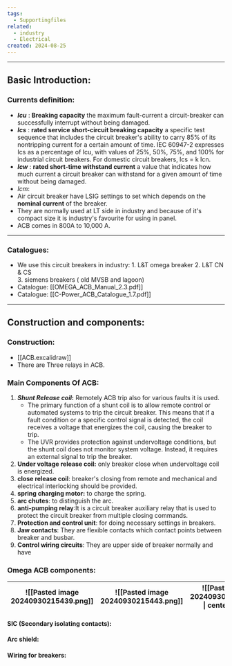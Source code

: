```yaml
---
tags:
  - Supportingfiles
related:
  - industry
  - Electrical
created: 2024-08-25
---
```

---
## Basic Introduction:
### Currents definition:
- ***Icu*** : **Breaking capacity** the maximum fault-current a circuit-breaker can successfully interrupt without being damaged.
- ***Ics*** : **rated service short-circuit breaking capacity** a specific test sequence that includes the circuit breaker's ability to carry 85% of its nontripping current for a certain amount of time.
IEC 60947-2 expresses Ics as a percentage of Icu, with values of 25%, 50%, 75%, and 100% for industrial circuit breakers. For domestic circuit breakers, Ics = k Icn.
- ***Icw*** :   **rated short-time withstand current** a value that indicates how much current a circuit breaker can withstand for a given amount of time without being damaged.
- *Icm*:  
- Air circuit breaker have LSIG settings to set which depends on the **nominal current** of the breaker. 
- They are normally used at LT side in industry and because of it's compact size it is industry's favourite for using in panel.
- ACB comes in 800A to 10,000 A.  
- ---
### Catalogues:
- We use this circuit breakers in industry:
		1. L&T omega breaker
		2. L&T CN & CS  
		3. siemens breakers ( old MVSB and lagoon)
- Catalogue: [[OMEGA_ACB_Manual_2.3.pdf]]
- Catalogue: [[C-Power_ACB_Catalogue_1.7.pdf]]
---
## Construction and components:

### Construction:
- [[ACB.excalidraw]]
- There are Three relays in ACB.
### Main Components Of ACB:
1. ***Shunt Release coil*:** Remotely ACB trip also for various faults it is used. 
	- The primary function of a shunt coil is to allow remote control or automated systems to trip the circuit breaker. This means that if a fault condition or a specific control signal is detected, the coil receives a voltage that energizes the coil, causing the breaker to trip.
	- The UVR provides protection against undervoltage conditions, but the shunt coil does not monitor system voltage. Instead, it requires an external signal to trip the breaker.
2. **Under voltage release coil:** only breaker close when undervoltage coil is energized.
3. **close release coil**: breaker's closing from remote and mechanical and electrical interlocking should be provided.
4. **spring charging motor:** to charge the spring.
5. **arc chutes**: to distinguish the arc.
6. **anti-pumping relay**:It is a circuit breaker auxiliary relay that is used to protect the circuit breaker from multiple closing commands.
7. **Protection and control unit**: for doing necessary settings in breakers.
8. **Jaw contacts**: They are flexible contacts which contact points between breaker and busbar.
9. **Control wiring circuits**: They are upper side of breaker normally and have 
### Omega ACB components:

| ![[Pasted image 20240930215439.png]] | ![[Pasted image 20240930215443.png]] | ![[Pasted image 20240930215623.png \| center \| 600]] |
| :----------------------------------: | :----------------------------------: | :---------------------------------------------------: |
#### SIC (Secondary isolating contacts):
#### Arc shield:

#### Wiring for breakers:

